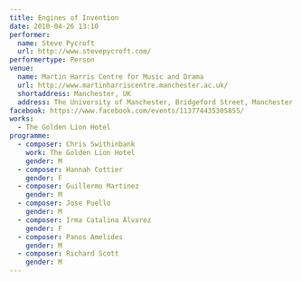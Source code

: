 ```yaml
---
title: Engines of Invention
date: 2010-04-26 13:10
performer:
  name: Steve Pycroft
  url: http://www.stevepycroft.com/
performertype: Person
venue:
  name: Martin Harris Centre for Music and Drama
  url: http://www.martinharriscentre.manchester.ac.uk/
  shortaddress: Manchester, UK
  address: The University of Manchester, Bridgeford Street, Manchester M13 9PL, United Kingdom
facebook: https://www.facebook.com/events/113774435305855/
works:
  - The Golden Lion Hotel
programme:
  - composer: Chris Swithinbank
    work: The Golden Lion Hotel
    gender: M
  - composer: Hannah Cottier
    gender: F
  - composer: Guillermo Martinez
    gender: M
  - composer: Jose Puello
    gender: M
  - composer: Irma Catalina Álvarez
    gender: F
  - composer: Panos Amelides
    gender: M
  - composer: Richard Scott
    gender: M
---
```

